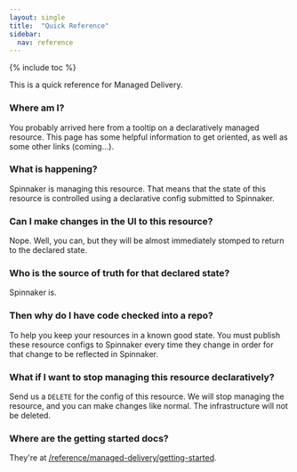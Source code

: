 ```yaml
---
layout: single
title:  "Quick Reference"
sidebar:
  nav: reference
---
```


{% include toc %}

This is a quick reference for Managed Delivery. 

### Where am I?

You probably arrived here from a tooltip on a declaratively managed resource.
This page has some helpful information to get oriented, as well as some other links (coming...).


### What is happening?

Spinnaker is managing this resource. 
That means that the state of this resource is controlled using a declarative config submitted to Spinnaker.


### Can I make changes in the UI to this resource?

Nope. 
Well, you can, but they will be almost immediately stomped to return to the declared state.


### Who is the source of truth for that declared state?

Spinnaker is. 


### Then why do I have code checked into a repo?

To help you keep your resources in a known good state.
You must publish these resource configs to Spinnaker every time they change in order for that change to be reflected in Spinnaker.

### What if I want to stop managing this resource declaratively?

Send us a `DELETE` for the config of this resource. 
We will stop managing the resource, and you can make changes like normal.
The infrastructure will not be deleted.

### Where are the getting started docs?

They're at [/reference/managed-delivery/getting-started](/reference/managed-delivery/getting-started).

